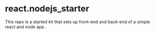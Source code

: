 # react.nodejs_starter
This repo is a started kit that sets up front-end and back-end of a simple react and node app .
